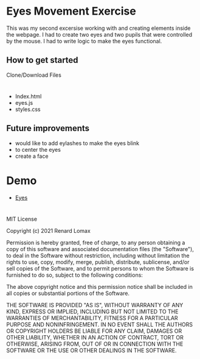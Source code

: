 # Eyes Movement Exercise
This was my second excersise working with and creating elements inside the webpage. I had to create two eyes and two pupils that were controlled  by the mouse. I had to write logic to make the eyes functional. 
## How to get started
Clone/Download Files
#
- Index.html
- eyes.js
- styles.css
## Future improvements
- would like to add eylashes to make the eyes blink
- to center the eyes
- create a face 
#
# Demo
- <a href="http://127.0.0.1:5500/eyes.html"> Eyes</a>
#
MIT License

Copyright (c) 2021 Renard Lomax

Permission is hereby granted, free of charge, to any person obtaining a copy
of this software and associated documentation files (the "Software"), to deal
in the Software without restriction, including without limitation the rights
to use, copy, modify, merge, publish, distribute, sublicense, and/or sell
copies of the Software, and to permit persons to whom the Software is
furnished to do so, subject to the following conditions:

The above copyright notice and this permission notice shall be included in all
copies or substantial portions of the Software.

THE SOFTWARE IS PROVIDED "AS IS", WITHOUT WARRANTY OF ANY KIND, EXPRESS OR
IMPLIED, INCLUDING BUT NOT LIMITED TO THE WARRANTIES OF MERCHANTABILITY,
FITNESS FOR A PARTICULAR PURPOSE AND NONINFRINGEMENT. IN NO EVENT SHALL THE
AUTHORS OR COPYRIGHT HOLDERS BE LIABLE FOR ANY CLAIM, DAMAGES OR OTHER
LIABILITY, WHETHER IN AN ACTION OF CONTRACT, TORT OR OTHERWISE, ARISING FROM,
OUT OF OR IN CONNECTION WITH THE SOFTWARE OR THE USE OR OTHER DEALINGS IN THE
SOFTWARE.
